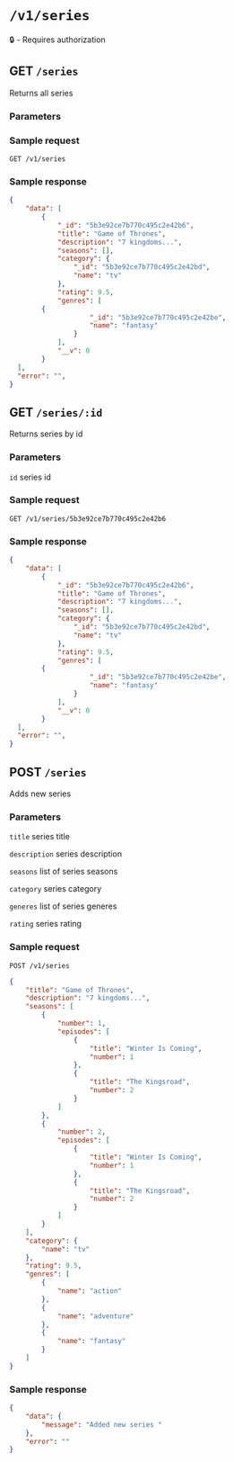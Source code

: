 # `/v1/series`
:lock: - Requires authorization

## GET `/series`

Returns all series

### Parameters

### Sample request
`GET /v1/series`

### Sample response
```json
{
	"data": [
		{
			"_id": "5b3e92ce7b770c495c2e42b6",
			"title": "Game of Thrones",
			"description": "7 kingdoms...",
			"seasons": [],
			"category": {
				"_id": "5b3e92ce7b770c495c2e42bd",
				"name": "tv"
			},
			"rating": 9.5,
			"genres": [
        {
					"_id": "5b3e92ce7b770c495c2e42be",
					"name": "fantasy"
				}
			],
			"__v": 0
		}
  ],
  "error": "",
}
```

## GET `/series/:id`

Returns series by id

### Parameters

`id` series id

### Sample request
`GET /v1/series/5b3e92ce7b770c495c2e42b6`

### Sample response
```json
{
	"data": [
		{
			"_id": "5b3e92ce7b770c495c2e42b6",
			"title": "Game of Thrones",
			"description": "7 kingdoms...",
			"seasons": [],
			"category": {
				"_id": "5b3e92ce7b770c495c2e42bd",
				"name": "tv"
			},
			"rating": 9.5,
			"genres": [
        {
					"_id": "5b3e92ce7b770c495c2e42be",
					"name": "fantasy"
				}
			],
			"__v": 0
		}
  ],
  "error": "",
}
```

## POST `/series`

Adds new series

### Parameters

`title` series title

`description` series description

`seasons` list of series seasons

`category` series category

`generes` list of series generes

`rating` series rating

### Sample request
`POST /v1/series`
```json
{
    "title": "Game of Thrones",
    "description": "7 kingdoms...",
    "seasons": [
        {
            "number": 1,
            "episodes": [
                {
                    "title": "Winter Is Coming",
                    "number": 1
                },
                {
                    "title": "The Kingsroad",
                    "number": 2
                }
            ]
        },
        {
            "number": 2,
            "episodes": [
                {
                    "title": "Winter Is Coming",
                    "number": 1
                },
                {
                    "title": "The Kingsroad",
                    "number": 2
                }
            ]
        }
    ],
    "category": {
        "name": "tv"
    },
    "rating": 9.5,
    "genres": [
        {
            "name": "action"
        },
        {
            "name": "adventure"
        },
        {
            "name": "fantasy"
        }
    ]
}
```

### Sample response
```json
{
	"data": {
		"message": "Added new series "
	},
	"error": ""
}
```


